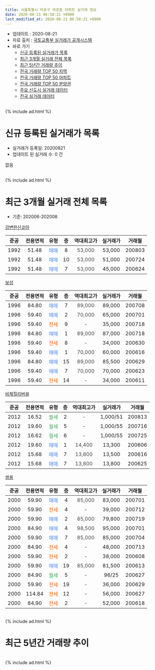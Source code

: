 ```yaml
---
title: 서울특별시 마포구 마포동 아파트 실거래 정보
date: 2020-08-21 06:58:21 +0900
last_modified_at: 2020-08-21 06:58:21 +0900
---
```


* 업데이트 : 2020-08-21
* 자료 출처 : [국토교통부 실거래가 공개시스템](http://rt.molit.go.kr)
* 바로 가기
    * [신규 등록된 실거래가 목록](#신규-등록된-실거래가-목록)
    * [최근 3개월 실거래 전체 목록](#최근-3개월-실거래-전체-목록)
    * [최근 5년간 거래량 추이](#최근-5년간-거래량-추이)
    * [전국 거래량 TOP 50 지역](https://inasie.github.io/apt-trade-info/최근-3개월-전국에서-가장-거래가-많이-발생한-지역)
    * [전국 거래량 TOP 50 아파트](https://inasie.github.io/apt-trade-info/최근-3개월-전국에서-가장-거래가-많이-발생한-아파트)
    * [전국 거래량 TOP 50 분양권](https://inasie.github.io/apt-trade-info/최근-3개월-전국에서-가장-거래가-많이-발생한-분양권)
    * [주요 신도시 실거래 데이터](https://inasie.github.io/apt-trade-info/주요-신도시)
    * [전국 실거래 데이터](https://inasie.github.io/apt-trade-info/전국)
<br>
{% include ad.html %}
<br>

# 신규 등록된 실거래가 목록
* 실거래가 등록일: 20200821
* 업데이트 된 실거래 수: 0 건

없음

<br>
{% include ad.html %}
<br>

# 최근 3개월 실거래 전체 목록
* 기준: 202006-202008


[강변한신코아](https://search.naver.com/search.naver?query=%EC%84%9C%EC%9A%B8%ED%8A%B9%EB%B3%84%EC%8B%9C+%EB%A7%88%ED%8F%AC%EA%B5%AC+%EB%A7%88%ED%8F%AC%EB%8F%99+%EA%B0%95%EB%B3%80%ED%95%9C%EC%8B%A0%EC%BD%94%EC%95%84)

|준공|전용면적|유형|층|역대최고가|실거래가|거래월|
|:---:|:---:|:---:|:---:|:---:|:---:|:---:|
|1992|51.48|<span style="color:#4285f3">매매</span>|8|<span style="color:#444444">53,000</span>|53,000|200803|
|1992|51.48|<span style="color:#4285f3">매매</span>|10|<span style="color:#444444">53,000</span>|51,000|200724|
|1992|51.48|<span style="color:#4285f3">매매</span>|7|<span style="color:#444444">53,000</span>|45,000|200624|

[보성](https://search.naver.com/search.naver?query=%EC%84%9C%EC%9A%B8%ED%8A%B9%EB%B3%84%EC%8B%9C+%EB%A7%88%ED%8F%AC%EA%B5%AC+%EB%A7%88%ED%8F%AC%EB%8F%99+%EB%B3%B4%EC%84%B1)

|준공|전용면적|유형|층|역대최고가|실거래가|거래월|
|:---:|:---:|:---:|:---:|:---:|:---:|:---:|
|1996|84.80|<span style="color:#4285f3">매매</span>|7|<span style="color:#444444">89,000</span>|89,000|200708|
|1996|59.40|<span style="color:#4285f3">매매</span>|2|<span style="color:#444444">70,000</span>|65,000|200701|
|1996|59.40|<span style="color:#ff5a00">전세</span>|9|<span style="color:#444444">-</span>|35,000|200718|
|1996|84.80|<span style="color:#4285f3">매매</span>|1|<span style="color:#444444">89,000</span>|87,000|200718|
|1996|59.40|<span style="color:#ff5a00">전세</span>|8|<span style="color:#444444">-</span>|34,000|200630|
|1996|59.40|<span style="color:#4285f3">매매</span>|1|<span style="color:#444444">70,000</span>|60,000|200616|
|1996|84.80|<span style="color:#4285f3">매매</span>|15|<span style="color:#444444">89,000</span>|85,500|200629|
|1996|59.40|<span style="color:#4285f3">매매</span>|7|<span style="color:#444444">70,000</span>|70,000|200623|
|1996|59.40|<span style="color:#ff5a00">전세</span>|14|<span style="color:#444444">-</span>|34,000|200611|

[비체힐리버뷰](https://search.naver.com/search.naver?query=%EC%84%9C%EC%9A%B8%ED%8A%B9%EB%B3%84%EC%8B%9C+%EB%A7%88%ED%8F%AC%EA%B5%AC+%EB%A7%88%ED%8F%AC%EB%8F%99+%EB%B9%84%EC%B2%B4%ED%9E%90%EB%A6%AC%EB%B2%84%EB%B7%B0)

|준공|전용면적|유형|층|역대최고가|실거래가|거래월|
|:---:|:---:|:---:|:---:|:---:|:---:|:---:|
|2012|16.52|<span style="color:#34a853">월세</span>|2|<span style="color:#444444">-</span>|1,000/51|200813|
|2012|19.60|<span style="color:#34a853">월세</span>|5|<span style="color:#444444">-</span>|1,000/55|200716|
|2012|16.62|<span style="color:#34a853">월세</span>|6|<span style="color:#444444">-</span>|1,000/55|200725|
|2012|19.60|<span style="color:#4285f3">매매</span>|1|<span style="color:#444444">14,400</span>|13,300|200606|
|2012|15.68|<span style="color:#4285f3">매매</span>|7|<span style="color:#444444">13,800</span>|13,500|200616|
|2012|15.68|<span style="color:#4285f3">매매</span>|7|<span style="color:#444444">13,800</span>|13,800|200625|

[쌍용](https://search.naver.com/search.naver?query=%EC%84%9C%EC%9A%B8%ED%8A%B9%EB%B3%84%EC%8B%9C+%EB%A7%88%ED%8F%AC%EA%B5%AC+%EB%A7%88%ED%8F%AC%EB%8F%99+%EC%8C%8D%EC%9A%A9)

|준공|전용면적|유형|층|역대최고가|실거래가|거래월|
|:---:|:---:|:---:|:---:|:---:|:---:|:---:|
|2000|59.90|<span style="color:#4285f3">매매</span>|4|<span style="color:#444444">85,000</span>|83,000|200701|
|2000|59.90|<span style="color:#ff5a00">전세</span>|4|<span style="color:#444444">-</span>|39,000|200712|
|2000|59.90|<span style="color:#4285f3">매매</span>|2|<span style="color:#444444">85,000</span>|79,800|200719|
|2000|84.90|<span style="color:#4285f3">매매</span>|4|<span style="color:#444444">98,500</span>|95,000|200701|
|2000|59.90|<span style="color:#4285f3">매매</span>|7|<span style="color:#444444">85,000</span>|85,000|200704|
|2000|84.90|<span style="color:#ff5a00">전세</span>|4|<span style="color:#444444">-</span>|48,000|200713|
|2000|59.90|<span style="color:#ff5a00">전세</span>|2|<span style="color:#444444">-</span>|38,000|200608|
|2000|59.90|<span style="color:#4285f3">매매</span>|19|<span style="color:#444444">85,000</span>|81,500|200613|
|2000|84.90|<span style="color:#34a853">월세</span>|5|<span style="color:#444444">-</span>|96/25|200627|
|2000|59.90|<span style="color:#ff5a00">전세</span>|19|<span style="color:#444444">-</span>|36,000|200629|
|2000|114.84|<span style="color:#ff5a00">전세</span>|12|<span style="color:#444444">-</span>|56,000|200627|
|2000|84.90|<span style="color:#ff5a00">전세</span>|2|<span style="color:#444444">-</span>|52,000|200618|


<br>
{% include ad.html %}
<br>

# 최근 5년간 거래량 추이


<div style="width:100%;">
    <canvas id="deal_progress" height="200"></canvas>
</div>

<script>
new Chart(document.getElementById("deal_progress"), {
    type: 'line',
    data: {
        labels: ['201508','201509','201510','201511','201512','201601','201602','201603','201604','201605','201606','201607','201608','201609','201610','201611','201612','201701','201702','201703','201704','201705','201706','201707','201708','201709','201710','201711','201712','201801','201802','201803','201804','201805','201806','201807','201808','201809','201810','201811','201812','201901','201902','201903','201904','201905','201906','201907','201908','201909','201910','201911','201912','202001','202002','202003','202004','202005','202006','202007','202008'],
        datasets: [{
            label: '매매',
            pointRadius: 1,
            data: [5, 2, 11, 3, 2, 3, 1, 6, 8, 7, 9, 10, 5, 8, 6, 5, 1, 2, 6, 5, 3, 8, 10, 13, 4, 5, 2, 2, 2, 6, 6, 5, 3, 2, 2, 6, 7, 1, 1, 0, 0, 1, 1, 1, 0, 1, 0, 3, 4, 2, 5, 8, 5, 3, 0, 3, 1, 2, 8, 8, 1],
            borderColor: "rgba(255, 201, 14, 1)",
            backgroundColor: "rgba(255, 201, 14, 0.5)",
            fill: false,
            lineTension: 0
        },{
            label: '전월세',
            pointRadius: 1,
            data: [10, 7, 9, 7, 6, 6, 4, 8, 11, 8, 3, 5, 5, 11, 2, 6, 6, 5, 17, 8, 3, 5, 3, 8, 8, 8, 7, 5, 9, 7, 4, 13, 8, 5, 6, 8, 6, 6, 10, 4, 4, 10, 6, 7, 6, 8, 5, 8, 8, 4, 5, 3, 14, 9, 12, 8, 9, 8, 7, 5, 1],
            borderColor: "rgba(0, 141, 185, 1)",
            backgroundColor: "rgba(0, 141, 185, 0.5)",
            fill: false,
            lineTension: 0
        }
        ]
    },
    options: {
        responsive: true,
        title: {
            display: false
        },
        tooltips: {
            mode: 'index',
            intersect: false
        },
        hover: {
            mode: 'nearest',
            intersect: true
        },
        scales: {
            xAxes: [{
                display: true,
                scaleLabel: {
                    display: true,
                    labelString: '년/월'
                }
            }],
            yAxes: [{
                display: true,
                ticks: {
                    suggestedMin: 0,
                },
                scaleLabel: {
                    display: true,
                    labelString: '실거래 수'
                }
            }]
        }
    }
});

</script>


<br>
{% include ad.html %}
<br>

